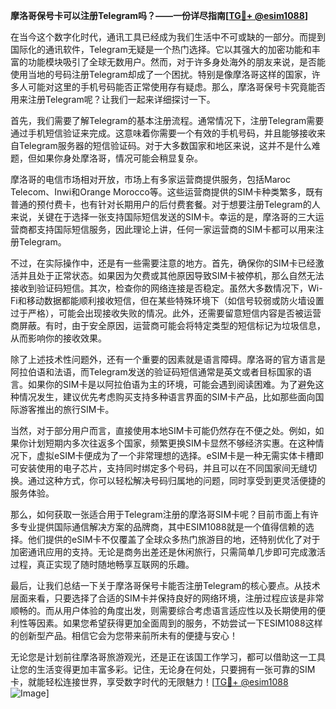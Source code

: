 **摩洛哥保号卡可以注册Telegram吗？——一份详尽指南[[TG💪+ @esim1088](https://t.me/s/esim1088)]**

在当今这个数字化时代，通讯工具已经成为我们生活中不可或缺的一部分。而提到国际化的通讯软件，Telegram无疑是一个热门选择。它以其强大的加密功能和丰富的功能模块吸引了全球无数用户。然而，对于许多身处海外的朋友来说，是否能使用当地的号码注册Telegram却成了一个困扰。特别是像摩洛哥这样的国家，许多人可能对这里的手机号码能否正常使用存有疑虑。那么，摩洛哥保号卡究竟能否用来注册Telegram呢？让我们一起来详细探讨一下。

首先，我们需要了解Telegram的基本注册流程。通常情况下，注册Telegram需要通过手机短信验证来完成。这意味着你需要一个有效的手机号码，并且能够接收来自Telegram服务器的短信验证码。对于大多数国家和地区来说，这并不是什么难题，但如果你身处摩洛哥，情况可能会稍显复杂。

摩洛哥的电信市场相对开放，市场上有多家运营商提供服务，包括Maroc Telecom、Inwi和Orange Morocco等。这些运营商提供的SIM卡种类繁多，既有普通的预付费卡，也有针对长期用户的后付费套餐。对于想要注册Telegram的人来说，关键在于选择一张支持国际短信发送的SIM卡。幸运的是，摩洛哥的三大运营商都支持国际短信服务，因此理论上讲，任何一家运营商的SIM卡都可以用来注册Telegram。

不过，在实际操作中，还是有一些需要注意的地方。首先，确保你的SIM卡已经激活并且处于正常状态。如果因为欠费或其他原因导致SIM卡被停机，那么自然无法接收到验证码短信。其次，检查你的网络连接是否稳定。虽然大多数情况下，Wi-Fi和移动数据都能顺利接收短信，但在某些特殊环境下（如信号较弱或防火墙设置过于严格），可能会出现接收失败的情况。此外，还需要留意短信内容是否被运营商屏蔽。有时，由于安全原因，运营商可能会将特定类型的短信标记为垃圾信息，从而影响你的接收效果。

除了上述技术性问题外，还有一个重要的因素就是语言障碍。摩洛哥的官方语言是阿拉伯语和法语，而Telegram发送的验证码短信通常是英文或者目标国家的语言。如果你的SIM卡是以阿拉伯语为主的环境，可能会遇到阅读困难。为了避免这种情况发生，建议优先考虑购买支持多种语言界面的SIM卡产品，比如那些面向国际游客推出的旅行SIM卡。

当然，对于部分用户而言，直接使用本地SIM卡可能仍然存在不便之处。例如，如果你计划短期内多次往返多个国家，频繁更换SIM卡显然不够经济实惠。在这种情况下，虚拟eSIM卡便成为了一个非常理想的选择。eSIM卡是一种无需实体卡槽即可安装使用的电子芯片，支持同时绑定多个号码，并且可以在不同国家间无缝切换。通过这种方式，你可以轻松解决号码归属地的问题，同时享受到更灵活便捷的服务体验。

那么，如何获取一张适合用于Telegram注册的摩洛哥SIM卡呢？目前市面上有许多专业提供国际通信解决方案的品牌商，其中ESIM1088就是一个值得信赖的选择。他们提供的eSIM卡不仅覆盖了全球众多热门旅游目的地，还特别优化了对于加密通讯应用的支持。无论是商务出差还是休闲旅行，只需简单几步即可完成激活过程，真正实现了随时随地畅享互联网的乐趣。

最后，让我们总结一下关于摩洛哥保号卡能否注册Telegram的核心要点。从技术层面来看，只要选择了合适的SIM卡并保持良好的网络环境，注册过程应该是非常顺畅的。而从用户体验的角度出发，则需要综合考虑语言适应性以及长期使用的便利性等因素。如果您希望获得更加全面周到的服务，不妨尝试一下ESIM1088这样的创新型产品。相信它会为您带来前所未有的便捷与安心！

无论您是计划前往摩洛哥旅游观光，还是正在该国工作学习，都可以借助这一工具让您的生活变得更加丰富多彩。记住，无论身在何处，只要拥有一张可靠的SIM卡，就能轻松连接世界，享受数字时代的无限魅力！[[TG💪+ @esim1088](https://t.me/s/esim1088) ![Image](https://i.postimg.cc/4NQfJmqS/Snipaste-2025-05-13-00-14-12.png)]